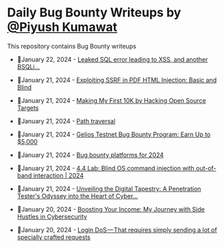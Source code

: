# Daily Bug Bounty Writeups by [@Piyush Kumawat](https://twitter.com/piyush_supiy) 
This repository contains Bug Bounty writeups

<!-- BLOG-POST-LIST:START -->
 - 💯January 22, 2024 - [Leaked SQL error leading to XSS, and  another BSQLi...](https://medium.com/@zatikyan.sevada/leaked-sql-error-leading-to-xss-and-another-bsqli-cdadde032687?source=rss------bug_bounty-5) 

 - 💯January 21, 2024 - [Exploiting SSRF in PDF HTML Injection: Basic and Blind](https://medium.com/@jbince/exploiting-ssrf-in-pdf-html-injection-basic-and-blind-047fec5317ae?source=rss------bug_bounty-5) 

 - 💯January 21, 2024 - [Making My First 10K by Hacking Open Source Targets](https://infosecwriteups.com/making-my-first-10k-by-hacking-open-source-targets-14ee1e9eeb70?source=rss------bug_bounty-5) 

 - 💯January 21, 2024 - [Path traversal](https://medium.com/@codersqs/path-traversal-78cce0994e2d?source=rss------bug_bounty-5) 

 - 💯January 21, 2024 - [Gelios Testnet Bug Bounty Program: Earn Up to $5,000](https://geliosofficial.medium.com/gelios-testnet-bug-bounty-program-earn-up-to-5-000-10e2d78124f8?source=rss------bug_bounty-5) 

 - 💯January 21, 2024 - [Bug bounty platforms for 2024](https://medium.com/@notahades/bug-bounty-platforms-for-2024-ab289e5c74a9?source=rss------bug_bounty-5) 

 - 💯January 21, 2024 - [4.4 Lab: Blind OS command injection with out-of-band interaction | 2024](https://cyberw1ng.medium.com/4-4-lab-blind-os-command-injection-with-out-of-band-interaction-2024-f9d0e7a1c7ac?source=rss------bug_bounty-5) 

 - 💯January 21, 2024 - [Unveiling the Digital Tapestry: A Penetration Tester&#39;s Odyssey into the Heart of Cyber…](https://medium.com/@mrraghavop12/title-unveiling-the-digital-tapestry-a-penetration-testers-odyssey-into-the-heart-of-cyber-2ac009e54e2f?source=rss------bug_bounty-5) 

 - 💯January 20, 2024 - [Boosting Your Income: My Journey with Side Hustles in Cybersecurity](https://medium.com/@himanshu_mahajan/boosting-your-income-my-journey-with-side-hustles-in-cybersecurity-8cc088c92469?source=rss------bug_bounty-5) 

 - 💯January 20, 2024 - [Login DoS — That requires simply sending a lot of specially crafted requests](https://infosecwriteups.com/login-dos-that-requires-simply-sending-a-lot-of-specially-crafted-requests-2ca927c628dd?source=rss------bug_bounty-5) 
<!-- BLOG-POST-LIST:END -->
